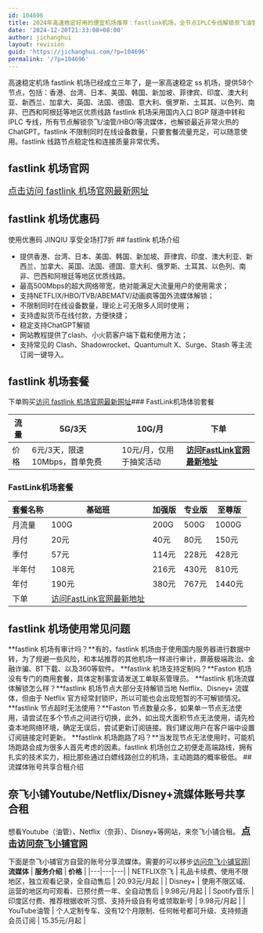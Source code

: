 ```yaml
---
id: 104696
title: 2024年高速稳定好用的便宜机场推荐：fastlink机场，全节点IPLC专线解锁奈飞油管流媒体/ChatGPT解锁
date: '2024-12-20T21:33:08+08:00'
author: jichanghui
layout: revision
guid: 'https://jichanghui.com/?p=104696'
permalink: '/?p=104696'
---
```


高速稳定机场 fastlink 机场已经成立三年了，是一家高速稳定 ss 机场，提供58个节点，包括：香港、台湾、日本、美国、韩国、新加坡、菲律宾、印度、澳大利亚、新西兰、加拿大、英国、法国、德国、意大利、俄罗斯、土耳其、以色列、南非、巴西和阿根廷等地区优质线路 fastlink 机场采用国内入口 BGP 隧道中转和 IPLC 专线，所有节点解锁奈飞/油管/HBO/等流媒体，也解锁最近非常火热的ChatGPT。fastlink 不限制同时在线设备数量，只要套餐流量充足，可以随意使用。fastlink 线路节点稳定性和连接质量非常优秀。

## <span id="Faston_ji_chang_you_hui_ma">fastlink 机场官网</span>

[<span style="font-size: 18px;">点击访问 fastlink 机场官网最新网址</span>](https://affvps.com/fastlink)

## <span id="Faston_ji_chang_you_hui_ma">fastlink 机场优惠码</span>

使用优惠码 JINQIU 享受全场打7折 ## <span id="Faston_ji_chang_jie_shao">fastlink 机场介绍</span>

- 提供香港、台湾、日本、美国、韩国、新加坡、菲律宾、印度、澳大利亚、新西兰、加拿大、英国、法国、德国、意大利、俄罗斯、土耳其、以色列、南非、巴西和阿根廷等地区优质线路。
- 最高500Mbps的超大网络带宽，绝对能满足大流量用户的使用需求；
- 支持NETFLIX/HBO/TVB/ABEMATV/动画疯等国外流媒体解锁；
- 不限制同时在线设备数量，理论上可无限多人同时使用；
- 支持虚拟货币在线付款，方便快捷；
- 稳定支持ChatGPT解锁
- 网站教程提供了clash、小火箭客户端下载和使用方法；
- 支持常见的 Clash、Shadowrocket、Quantumult X、Surge、Stash 等主流订阅一键导入。

## <span id="Faston_ji_chang_tao_can">fastlink 机场套餐</span>

下单购买[访问 fastlink 机场官网最新网址](https://affvps.com/fastlink)### FastLink机场体验套餐

| 流量 | 5G/3天 | 10G/月 | 下单 |
|---|---|---|---|
| 价格 | 6元/3天，限速10Mbps，首单免费 | 10元/月，仅用于抽奖活动 | **[访问FastLink官网最新地址](https://affvps.com/fastlink)** |

### FastLink机场套餐

| 套餐名称 | 基础班 | 加强版 | 专业版 | 至尊版 |
|---|---|---|---|---|
| 月流量 | 100G | 200G | 500G | 1000G |
| 月付 | 20元 | 40元 | 80元 | 150元 |
| 季付 | 57元 | 114元 | 228元 | 428元 |
| 半年付 | 108元 | 216元 | 430元 | 810元 |
| 年付 | 190元 | 380元 | 767元 | 1440元 |
| 下单 | [访问FastLink官网最新地址](https://affvps.com/fastlink) |

## fastlink 机场使用常见问题

**fastlink 机场有审计吗？**有的，fastlink 机场由于使用国内服务器进行数据中转，为了规避一些风险，和本站推荐的其他机场一样进行审计，屏蔽极端政治、金融诈骗、BT下载、以及360等软件。 **fastlink 机场支持定制吗？**Faston 机场没有专门的商用套餐，具体定制事宜请发送工单联系管理员。 **fastlink 机场流媒体解锁怎么样？**fastlink 机场节点大部分支持解锁当地 Netflix、Disney+ 流媒体，但由于 Netflix 官方经常封锁IP，所以可能也会出现短暂的不可解锁情况。 **fastlink 节点超时无法使用？**Faston 节点数量众多，如果单一节点无法使用，请尝试在多个节点之间进行切换，此外，如出现大面积节点无法使用，请先检查本地网络环境，确定无误后，尝试更新订阅链接。我们建议用户在客户端中设置订阅链接定时更新。 **fastlink 机场跑路了吗？**当发现节点无法使用时，可能机场跑路会成为很多人首先考虑的因素。fastlink 机场创立之初便走高端路线，拥有扎实的技术实力，相比那些通过白嫖线路创立的机场，主动跑路的概率极低。 ## 流媒体账号共享合租介绍

## 奈飞小铺Youtube/Netflix/Disney+流媒体账号共享合租

想看Youtube（油管）、Netflix（奈菲）、Disney+等网站，来奈飞小铺合租。 <span style="font-size: 18px;">**[点击访问奈飞小铺官网](https://affvps.com/naifeixiaopu)**</span>

下面是奈飞小铺官方自营的账号分享流媒体。需要的可以移步[访问奈飞小铺官网](https://affvps.com/naifeixiaopu)| **流媒体** | **服务介绍** | **价格** |
|---|---|---|
| NETFLIX奈飞 | 礼品卡续费、使用不限地区，独立观看记录，全自动售后 | 20.93元/月起 |
| Disney+ | 使用不限区域、运营的地区均可观看、已预付费一年、全自动售后 | 9.98元/月起 |
| Spotify音乐 | 印度区付费、推荐根据收听习惯、支持升级自有号或领取新号 | 9.98元/月起 |
| YouTube油管 | 个人定制专车、没有12个月限制、任何帐号都可升级、支持频道会员订阅 | 15.35元/月起 |